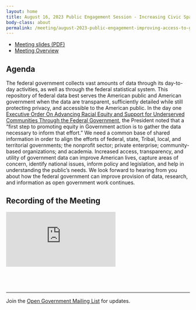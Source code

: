 ```yaml
---
layout: home
title: August 16, 2023 Public Engagement Session - Increasing Civic Space to Engage the Public
body-class: about
permalink: /meeting/august-2023-public-engagement-improving-access-to-government-data-research-and-information/
---
```


* [Meeting slides (PDF)](/assets/files/2023-08-16-ogp-engagement-session-slides-v8.pdf)
* [Meeting Overview](/assets/files/2023-08-16-ogp-forum-engagement-session-agenda.pdf)


## Agenda

The federal government collects vast amounts of data through its day-to-day activities, as well as through the federal statistical system. This repository of federal data best serves the American public and American government when the data are transparent, sufficiently detailed while still protecting privacy, and accessible to the American public. In the day one [Executive Order On Advancing Racial Equity and Support for Underserved Communities Through the Federal Government](https://www.whitehouse.gov/briefing-room/presidential-actions/2021/01/20/executive-order-advancing-racial-equity-and-support-for-underserved-communities-through-the-federal-government/), the President noted that a “first step to promoting equity in Government action is to gather the data necessary to inform that effort.” We need a common base of shared information in order to align the efforts of federal, state, Tribal, local, and territorial governments; the nonprofit sector; private enterprise; community-based organizations; and academia. Increased access, transparency, and utility of government data can improve American lives, capture areas of concern, identify national issues, inform policy and legislation, and help in understanding the public’s needs.
We look forward to hearing from you about how the federal government can improve provision of data, research, and information as open government work continues.

## Recording of the Meeting

<div class="video-container" style="margin-bottom: 5em">
<iframe src="https://www.youtube.com/embed/vEtYjKa8M2w?si=oxi522yIia6GqGFg" title="YouTube video player" frameborder="0" allow="accelerometer; autoplay; clipboard-write; encrypted-media; gyroscope; picture-in-picture" allowfullscreen></iframe>
</div>

---

Join the [Open Government Mailing List](https://groups.google.com/g/us-open-government) for updates.

